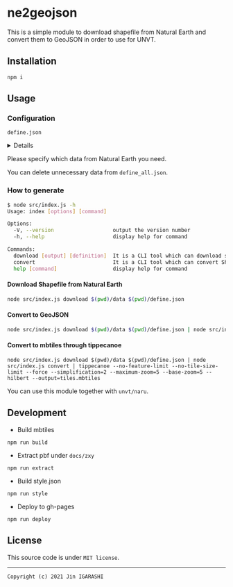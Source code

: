 # ne2geojson

This is a simple module to download shapefile from Natural Earth and convert them to GeoJSON in order to use for UNVT.

## Installation

```
npm i
```

## Usage

### Configuration

`define.json`

<details>

```json
[
  ["110m", "cultural", "ne_110m_admin_0_countries_lakes"],
  ["110m", "cultural", "ne_110m_admin_0_tiny_countries"],
  ["110m", "cultural", "ne_110m_admin_0_boundary_lines_land"],
  ["110m", "cultural", "ne_110m_admin_1_states_provinces_lakes"],
  ["110m", "cultural", "ne_110m_populated_places"],
  ["110m", "physical", "ne_110m_coastline"],
  ["110m", "physical", "ne_110m_land"],
  ["110m", "physical", "ne_110m_ocean"],
  ["110m", "physical", "ne_110m_rivers_lake_centerlines"],
  ["110m", "physical", "ne_110m_lakes"],
  ["110m", "physical", "ne_110m_geography_regions_polys"],
  ["110m", "physical", "ne_110m_geography_regions_points"],
  ["110m", "physical", "ne_110m_geography_regions_elevation_points"],
  ["110m", "physical", "ne_110m_geography_marine_polys"],
  ["110m", "physical", "ne_110m_glaciated_areas"],
  ["50m", "physical", "ne_50m_coastline"],
  ["50m", "physical", "ne_50m_land"],
  ["50m", "physical", "ne_50m_ocean"],
  ["50m", "physical", "ne_50m_rivers_lake_centerlines"],
  ["50m", "physical", "ne_50m_lakes"],
  ["50m", "physical", "ne_50m_lakes_historic"],
  ["50m", "physical", "ne_50m_geography_regions_polys"],
  ["50m", "physical", "ne_50m_geography_regions_points"],
  ["50m", "physical", "ne_50m_geography_regions_elevation_points"],
  ["50m", "physical", "ne_50m_geography_marine_polys"],
  ["50m", "physical", "ne_50m_playas"],
  ["50m", "physical", "ne_50m_glaciated_areas"],
  ["50m", "cultural", "ne_50m_admin_0_countries_lakes"],
  ["50m", "cultural", "ne_50m_admin_1_states_provinces_lakes"],
  ["50m", "cultural", "ne_50m_populated_places"],
  ["50m", "cultural", "ne_50m_airports"],
  ["50m", "cultural", "ne_50m_ports"],
  ["50m", "cultural", "ne_50m_urban_areas"],
  ["10m", "physical", "ne_10m_coastline"],
  ["10m", "physical", "ne_10m_land"],
  ["10m", "physical", "ne_10m_minor_islands"],
  ["10m", "physical", "ne_10m_minor_islands_coastline"],
  ["10m", "physical", "ne_10m_reefs"],
  ["10m", "physical", "ne_10m_ocean"],
  ["10m", "physical", "ne_10m_rivers_lake_centerlines"],
  ["10m", "physical", "ne_10m_lakes"],
  ["10m", "physical", "ne_10m_lakes_historic"],
  ["10m", "physical", "ne_10m_lakes_pluvial"],
  ["10m", "physical", "ne_10m_geography_regions_polys"],
  ["10m", "physical", "ne_10m_geography_regions_points"],
  ["10m", "physical", "ne_10m_geography_regions_elevation_points"],
  ["10m", "physical", "ne_10m_geography_marine_polys"],
  ["10m", "physical", "ne_10m_playas"],
  ["10m", "physical", "ne_10m_glaciated_areas"],
  ["10m", "cultural", "ne_10m_admin_0_countries_lakes"],
  ["10m", "cultural", "ne_10m_admin_1_states_provinces_lakes"],
  ["10m", "cultural", "ne_10m_airports"],
  ["10m", "cultural", "ne_10m_ports"],
  ["10m", "cultural", "ne_10m_urban_areas"]
]
```

</details>

Please specify which data from Natural Earth you need.

You can delete unnecessary data from `define_all.json`.

### How to generate

```bash
$ node src/index.js -h
Usage: index [options] [command]

Options:
  -V, --version                   output the version number
  -h, --help                      display help for command

Commands:
  download [output] [definition]  It is a CLI tool which can download shapefile from Natural Earth
  convert                         It is a CLI tool which can convert Shapefile to GeoJSON
  help [command]                  display help for command
```

#### Download Shapefile from Natural Earth

```bash
node src/index.js download $(pwd)/data $(pwd)/define.json
```

#### Convert to GeoJSON

```bash
node src/index.js download $(pwd)/data $(pwd)/define.json | node src/index.js convert > test.geojson
```

#### Convert to mbtiles through tippecanoe
```
node src/index.js download $(pwd)/data $(pwd)/define.json | node src/index.js convert | tippecanoe --no-feature-limit --no-tile-size-limit --force --simplification=2 --maximum-zoom=5 --base-zoom=5 --hilbert --output=tiles.mbtiles
```

You can use this module together with `unvt/naru`.

## Development

- Build mbtiles

```
npm run build
```

- Extract pbf under `docs/zxy`

```
npm run extract
```

- Build style.json

```
npm run style
```

- Deploy to gh-pages

```
npm run deploy
```

## License

This source code is under `MIT license`.

---
`Copyright (c) 2021 Jin IGARASHI`